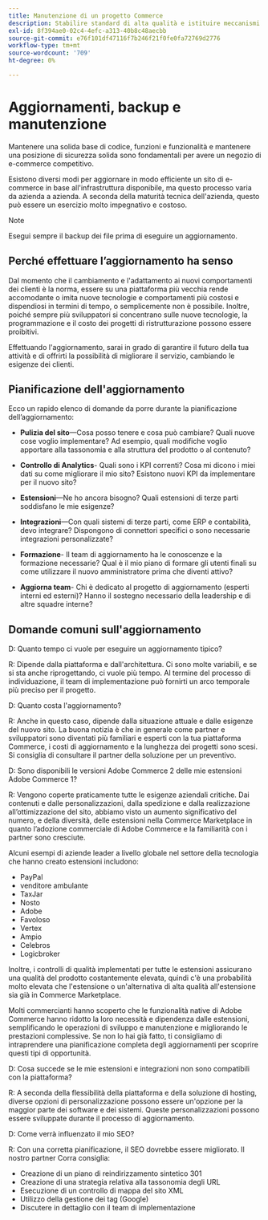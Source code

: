 ```yaml
---
title: Manutenzione di un progetto Commerce
description: Stabilire standard di alta qualità e istituire meccanismi per mantenere tali standard nel tempo.
exl-id: 8f394ae0-02c4-4efc-a313-40b8c48aecbb
source-git-commit: e76f101df47116f7b246f21f0fe0fa72769d2776
workflow-type: tm+mt
source-wordcount: '709'
ht-degree: 0%

---
```


# Aggiornamenti, backup e manutenzione

Mantenere una solida base di codice, funzioni e funzionalità e mantenere una posizione di sicurezza solida sono fondamentali per avere un negozio di e-commerce competitivo.

Esistono diversi modi per aggiornare in modo efficiente un sito di e-commerce in base all&#39;infrastruttura disponibile, ma questo processo varia da azienda a azienda. A seconda della maturità tecnica dell&#39;azienda, questo può essere un esercizio molto impegnativo e costoso.

>[!NOTE]
>
>Esegui sempre il backup dei file prima di eseguire un aggiornamento.

## Perché effettuare l’aggiornamento ha senso

Dal momento che il cambiamento e l&#39;adattamento ai nuovi comportamenti dei clienti è la norma, essere su una piattaforma più vecchia rende accomodante o imita nuove tecnologie e comportamenti più costosi e dispendiosi in termini di tempo, o semplicemente non è possibile. Inoltre, poiché sempre più sviluppatori si concentrano sulle nuove tecnologie, la programmazione e il costo dei progetti di ristrutturazione possono essere proibitivi.

Effettuando l&#39;aggiornamento, sarai in grado di garantire il futuro della tua attività e di offrirti la possibilità di migliorare il servizio, cambiando le esigenze dei clienti.

## Pianificazione dell&#39;aggiornamento

Ecco un rapido elenco di domande da porre durante la pianificazione dell’aggiornamento:

- **Pulizia del sito**—Cosa posso tenere e cosa può cambiare? Quali nuove cose voglio implementare? Ad esempio, quali modifiche voglio apportare alla tassonomia e alla struttura del prodotto o al contenuto?

- **Controllo di Analytics**- Quali sono i KPI correnti? Cosa mi dicono i miei dati su come migliorare il mio sito? Esistono nuovi KPI da implementare per il nuovo sito?

- **Estensioni**—Ne ho ancora bisogno? Quali estensioni di terze parti soddisfano le mie esigenze?

- **Integrazioni**—Con quali sistemi di terze parti, come ERP e contabilità, devo integrare? Dispongono di connettori specifici o sono necessarie integrazioni personalizzate?

- **Formazione**- Il team di aggiornamento ha le conoscenze e la formazione necessarie? Qual è il mio piano di formare gli utenti finali su come utilizzare il nuovo amministratore prima che diventi attivo?

- **Aggiorna team**- Chi è dedicato al progetto di aggiornamento (esperti interni ed esterni)? Hanno il sostegno necessario della leadership e di altre squadre interne?

## Domande comuni sull&#39;aggiornamento

D: Quanto tempo ci vuole per eseguire un aggiornamento tipico?

R: Dipende dalla piattaforma e dall&#39;architettura. Ci sono molte variabili, e se si sta anche riprogettando, ci vuole più tempo. Al termine del processo di individuazione, il team di implementazione può fornirti un arco temporale più preciso per il progetto.


D: Quanto costa l&#39;aggiornamento?

R: Anche in questo caso, dipende dalla situazione attuale e dalle esigenze del nuovo sito. La buona notizia è che in generale come partner e sviluppatori sono diventati più familiari e esperti con la tua piattaforma Commerce, i costi di aggiornamento e la lunghezza dei progetti sono scesi. Si consiglia di consultare il partner della soluzione per un preventivo.

D: Sono disponibili le versioni Adobe Commerce 2 delle mie estensioni Adobe Commerce 1?

R: Vengono coperte praticamente tutte le esigenze aziendali critiche. Dai contenuti e dalle personalizzazioni, dalla spedizione e dalla realizzazione all’ottimizzazione del sito, abbiamo visto un aumento significativo del numero, e della diversità, delle estensioni nella Commerce Marketplace in quanto l’adozione commerciale di Adobe Commerce e la familiarità con i partner sono cresciute.

Alcuni esempi di aziende leader a livello globale nel settore della tecnologia che hanno creato estensioni includono:

- PayPal
- venditore ambulante
- TaxJar
- Nosto
- Adobe
- Favoloso
- Vertex
- Ampio
- Celebros
- Logicbroker

Inoltre, i controlli di qualità implementati per tutte le estensioni assicurano una qualità del prodotto costantemente elevata, quindi c&#39;è una probabilità molto elevata che l&#39;estensione o un&#39;alternativa di alta qualità all&#39;estensione sia già in Commerce Marketplace.

Molti commercianti hanno scoperto che le funzionalità native di Adobe Commerce hanno ridotto la loro necessità e dipendenza dalle estensioni, semplificando le operazioni di sviluppo e manutenzione e migliorando le prestazioni complessive. Se non lo hai già fatto, ti consigliamo di intraprendere una pianificazione completa degli aggiornamenti per scoprire questi tipi di opportunità.

D: Cosa succede se le mie estensioni e integrazioni non sono compatibili con la piattaforma?

R: A seconda della flessibilità della piattaforma e della soluzione di hosting, diverse opzioni di personalizzazione possono essere un&#39;opzione per la maggior parte dei software e dei sistemi. Queste personalizzazioni possono essere sviluppate durante il processo di aggiornamento.


D: Come verrà influenzato il mio SEO?

R: Con una corretta pianificazione, il SEO dovrebbe essere migliorato. Il nostro partner Corra consiglia:

- Creazione di un piano di reindirizzamento sintetico 301
- Creazione di una strategia relativa alla tassonomia degli URL
- Esecuzione di un controllo di mappa del sito XML
- Utilizzo della gestione dei tag (Google)
- Discutere in dettaglio con il team di implementazione
